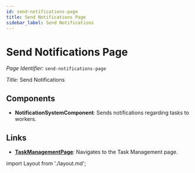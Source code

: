 ```yaml
---
id: send-notifications-page
title: Send Notifications Page
sidebar_label: Send Notifications
---
```


# Send Notifications Page

*Page Identifier:* `send-notifications-page`

*Title:* Send Notifications

## Components
- **NotificationSystemComponent**: Sends notifications regarding tasks to workers.


## Links
- [**TaskManagementPage**](/): Navigates to the Task Management page.

import Layout from './layout.md';

<Layout />

